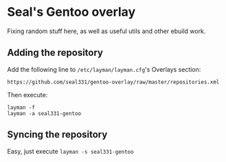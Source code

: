 # Seal's Gentoo overlay

Fixing random stuff here, as well as useful utils and other ebuild work.

## Adding the repository

Add the following line to ``/etc/layman/layman.cfg``'s Overlays section:

```
https://github.com/seal331/gentoo-overlay/raw/master/repositories.xml
```

Then execute:

```
layman -f
layman -a seal331-gentoo
```

## Syncing the repository

Easy, just execute ``layman -s seal331-gentoo``